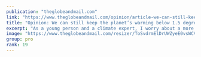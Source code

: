 ```yaml
---
publication: "theglobeandmail.com"
link: "https://www.theglobeandmail.com/opinion/article-we-can-still-keep-the-planets-warming-below-15-degrees-but-we-must-act/"
title: "Opinion: We can still keep the planet’s warming below 1.5 degrees, but we must act now"
excerpt: "As a young person and a climate expert, I worry about a more volatile future world"
image: "https://www.theglobeandmail.com/resizer/ToSvdrmElDrUWZyeE0vsWCViViw=/1200x800/filters:quality(80)/cloudfront-us-east-1.images.arcpublishing.com/tgam/IKV3CCYF3NKVPADWVFLRXPKIEM.jpg"
group: pro
rank: 19
---
```

